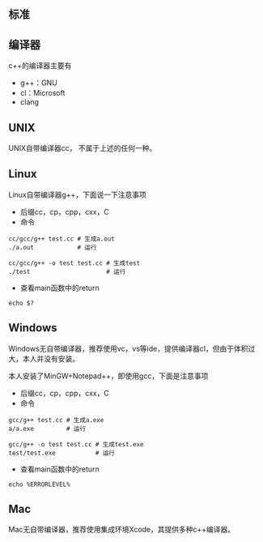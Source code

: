 ﻿## 标准

## 编译器

c++的编译器主要有

- g++：GNU
- cl：Microsoft
- clang

## UNIX

UNIX自带编译器cc， 不属于上述的任何一种。

## Linux

Linux自带编译器g++，下面说一下注意事项

- 后缀cc，cp，cpp，cxx，C
- 命令

```
cc/gcc/g++ test.cc # 生成a.out
./a.out            # 运行

cc/gcc/g++ -o test test.cc # 生成test
./test                     # 运行
```
- 查看main函数中的return

```
echo $?
```

## Windows

Windows无自带编译器，推荐使用vc，vs等ide，提供编译器cl，但由于体积过大，本人并没有安装。

本人安装了MinGW+Notepad++，即使用gcc，下面是注意事项

- 后缀cc，cp，cpp，cxx，C
- 命令

```
gcc/g++ test.cc # 生成a.exe
a/a.exe         # 运行

gcc/g++ -o test test.cc # 生成test.exe
test/test.exe           # 运行
```

- 查看main函数中的return

```
echo %ERRORLEVEL%
```

## Mac

Mac无自带编译器，推荐使用集成环境Xcode，其提供多种c++编译器。
